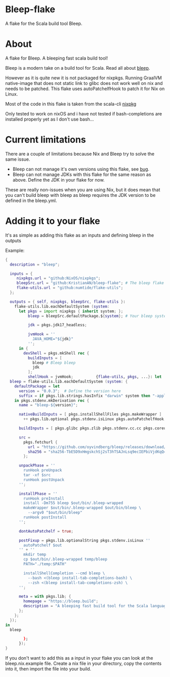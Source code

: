 # Bleep-flake

A flake for the Scala build tool Bleep.

# About

A flake for Bleep. A bleeping fast scala build tool!

Bleep is a modern take on a build tool for Scala. Read all about [bleep](https://bleep.build/docs/).

However as it is quite new it is not packaged for nixpkgs. Running GraalVM native-image that does not static link to glibc does not work well on nix and needs to be patched. This flake uses autoPatchelfHook to patch it for Nix on Linux.

Most of the code in this flake is taken from the scala-cli [nixpkg](https://github.com/NixOS/nixpkgs/blob/master/pkgs/development/tools/build-managers/scala-cli/default.nix)

Only tested to work on nixOS and i have not tested if bash-completions are installed properly yet as I don't use bash... 

# Current limitations 
There are a couple of limitations because Nix and Bleep try to solve the same issue.

 - Bleep can not manage it's own versions using this flake, see [bug](https://github.com/KristianAN/bleep-flake/issues/2). 
 - Bleep can not manage JDKs with this flake for the same reason as above. Define the JDK in your flake for now.

These are really non-issues when you are using Nix, but it does mean that you can't build bleep with bleep as bleep requires the JDK version to be defined in the bleep.yml.

# Adding it to your flake

It's as simple as adding this flake as an inputs and defining bleep in the outputs

Example:

```nix
{
  description = "bleep";

  inputs = {
     nixpkgs.url = "github:NixOS/nixpkgs";
     bleepSrc.url = "github:KristianAN/bleep-flake"; # The bleep flake
     flake-utils.url = "github:numtide/flake-utils";
  };

  outputs = { self, nixpkgs, bleepSrc, flake-utils }:
    flake-utils.lib.eachDefaultSystem (system:
      let pkgs = import nixpkgs { inherit system; };
          bleep = bleepSrc.defaultPackage.${system}; # Your bleep system binary

          jdk = pkgs.jdk17_headless;

          jvmHook = ''
            JAVA_HOME="${jdk}"
          '';
      in {
        devShell = pkgs.mkShell rec {
          buildInputs = [
            bleep # Bleep bleep
            jdk
          ];
          shellHook = jvmHook;          {flake-utils, pkgs, ...}: let
  bleep = flake-utils.lib.eachDefaultSystem (system: {
    defaultPackage = let
      version = "0.0.3";  # Define the version here
      suffix = if pkgs.lib.strings.hasInfix "darwin" system then "-apple-darwin" else "-pc-linux";
    in pkgs.stdenv.mkDerivation rec {
      name = "bleep-${version}";

      nativeBuildInputs = [ pkgs.installShellFiles pkgs.makeWrapper ]
        ++ pkgs.lib.optional pkgs.stdenv.isLinux pkgs.autoPatchelfHook;

      buildInputs = [ pkgs.glibc pkgs.zlib pkgs.stdenv.cc.cc pkgs.coreutils];

      src =
        pkgs.fetchurl {
          url = "https://github.com/oyvindberg/bleep/releases/download/v${version}/bleep-x86_64${suffix}.tar.gz";
          sha256 = "sha256-TbE5D9xHmgskchSj2sT3hTSAJnLsq9ecIEPbiVjdKqQ=";
        };

      unpackPhase = ''
        runHook preUnpack
        tar -xf $src
        runHook postUnpack
      '';

      installPhase = ''
        runHook preInstall
        install -Dm755 bleep $out/bin/.bleep-wrapped
        makeWrapper $out/bin/.bleep-wrapped $out/bin/bleep \
          --argv0 "$out/bin/bleep"
        runHook postInstall
      '';

      dontAutoPatchelf = true;

      postFixup = pkgs.lib.optionalString pkgs.stdenv.isLinux ''
        autoPatchelf $out
      '' + ''
        mkdir temp
        cp $out/bin/.bleep-wrapped temp/bleep
        PATH="./temp:$PATH"

        installShellCompletion --cmd bleep \
          --bash <(bleep install-tab-completions-bash) \
          --zsh <(bleep install-tab-completions-zsh) \
      '';

      meta = with pkgs.lib; {
        homepage = "https://bleep.build";
        description = "A bleeping fast build tool for the Scala language";
      };
    };
  });
in
  bleep

        };
      });
}
```
If you don't want to add this as a input in your flake you can look at the bleep.nix.example file. Create a nix file in your directory, copy the contents into it, then import the file into your build.
